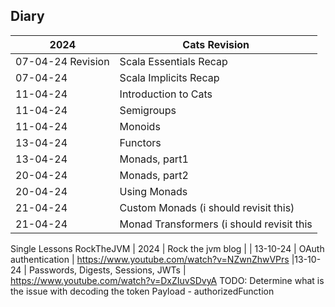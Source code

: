 ## Diary
| 2024              | Cats Revision                             |
|-------------------|-------------------------------------------|
| 07-04-24 Revision | Scala Essentials Recap                    |
| 07-04-24          | Scala Implicits Recap                     |
| 11-04-24          | Introduction to Cats                      |
| 11-04-24          | Semigroups                                |
| 11-04-24          | Monoids                                   |
| 13-04-24          | Functors                                  |
| 13-04-24          | Monads, part1                             |
| 20-04-24          | Monads, part2                             |
| 20-04-24          | Using Monads                              |
| 21-04-24          | Custom Monads (i should revisit this)     |
| 21-04-24          | Monad Transformers (i should revisit this |

Single Lessons RockTheJVM
| 2024              | Rock the jvm blog                          |
| 13-10-24          | OAuth authentication                       |
https://www.youtube.com/watch?v=NZwnZhwVPrs
|13-10-24           | Passwords, Digests, Sessions, JWTs         |
https://www.youtube.com/watch?v=DxZIuvSDvyA
TODO: Determine what is the issue with decoding the token Payload - authorizedFunction

